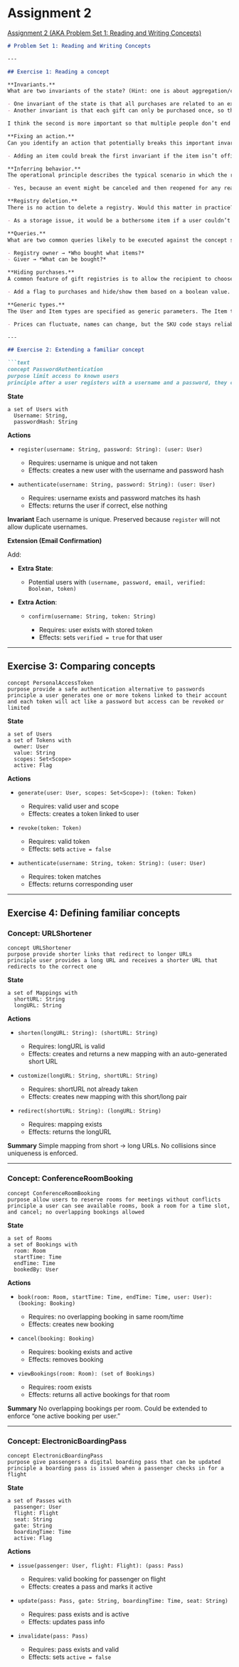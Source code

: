 # Assignment 2
[Assignment 2 (AKA Problem Set 1: Reading and Writing Concepts)](https://docs.google.com/document/d/e/2PACX-1vQKlq_e2QjrgSwl__TCxR8pp_3d1aUuvxnXqoYv2DsY7bPit33QEyH0NaeakanPV-3ILtYo2j8raChS/pub)





````markdown
# Problem Set 1: Reading and Writing Concepts

---

## Exercise 1: Reading a concept

**Invariants.**  
What are two invariants of the state? (Hint: one is about aggregation/counts of items, and one relates requests and purchases). Say which one is more important and why; identify the action whose design is most affected by it, and say how it preserves it.

- One invariant of the state is that all purchases are related to an existing request in the registry for their items.  
- Another invariant is that each gift can only be purchased once, so the number of purchases ≤ the number of requests in the registry.  

I think the second is more important so that multiple people don’t end up purchasing the same gift. The `purchase` action is most affected by this design, and keeping track of requests and purchases ensures the invariant stays true.

**Fixing an action.**  
Can you identify an action that potentially breaks this important invariant, and say how this might happen? How might this problem be fixed?

- Adding an item could break the first invariant if the item isn’t officially added when a user wants to make that purchase.

**Inferring behavior.**  
The operational principle describes the typical scenario in which the registry is opened and eventually closed. But a concept specification often allows other scenarios. By reading the specs of the concept actions, say whether a registry can be opened and closed repeatedly. What is a reason to allow this?

- Yes, because an event might be canceled and then reopened for any reason for the user.  

**Registry deletion.**  
There is no action to delete a registry. Would this matter in practice?

- As a storage issue, it would be a bothersome item if a user couldn’t delete the registry, but in practice, no system issue would occur.  

**Queries.**  
What are two common queries likely to be executed against the concept state? (Hint: one is executed by a registry owner, and one by a giver of a gift.)

- Registry owner → *Who bought what items?*  
- Giver → *What can be bought?*  

**Hiding purchases.**  
A common feature of gift registries is to allow the recipient to choose not to see purchases so that an element of surprise is retained. How would you augment the concept specification to support this?

- Add a flag to purchases and hide/show them based on a boolean value.  

**Generic types.**  
The User and Item types are specified as generic parameters. The Item type might be populated by SKU codes, for example. Explain why this is preferable to representing items with their names, descriptions, prices, etc.

- Prices can fluctuate, names can change, but the SKU code stays reliable and avoids ambiguity (e.g., “flour, 24oz” vs. the SKU for that exact item).

---

## Exercise 2: Extending a familiar concept

```text
concept PasswordAuthentication
purpose limit access to known users
principle after a user registers with a username and a password, they can authenticate with that same username and password and be treated each time as the same user
````

**State**

```
a set of Users with 
  Username: String,
  passwordHash: String
```

**Actions**

* `register(username: String, password: String): (user: User)`

  * Requires: username is unique and not taken
  * Effects: creates a new user with the username and password hash

* `authenticate(username: String, password: String): (user: User)`

  * Requires: username exists and password matches its hash
  * Effects: returns the user if correct, else nothing

**Invariant**
Each username is unique. Preserved because `register` will not allow duplicate usernames.

**Extension (Email Confirmation)**

Add:

* **Extra State**:

  * Potential users with `(username, password, email, verified: Boolean, token)`
* **Extra Action**:

  * `confirm(username: String, token: String)`

    * Requires: user exists with stored token
    * Effects: sets `verified = true` for that user

---

## Exercise 3: Comparing concepts

```text
concept PersonalAccessToken
purpose provide a safe authentication alternative to passwords
principle a user generates one or more tokens linked to their account and each token will act like a password but access can be revoked or limited
```

**State**

```
a set of Users
a set of Tokens with
  owner: User
  value: String
  scopes: Set<Scope>
  active: Flag
```

**Actions**

* `generate(user: User, scopes: Set<Scope>): (token: Token)`

  * Requires: valid user and scope
  * Effects: creates a token linked to user

* `revoke(token: Token)`

  * Requires: valid token
  * Effects: sets `active = false`

* `authenticate(username: String, token: String): (user: User)`

  * Requires: token matches
  * Effects: returns corresponding user

---

## Exercise 4: Defining familiar concepts

### Concept: URLShortener

```text
concept URLShortener
purpose provide shorter links that redirect to longer URLs
principle user provides a long URL and receives a shorter URL that redirects to the correct one
```

**State**

```
a set of Mappings with
  shortURL: String
  longURL: String
```

**Actions**

* `shorten(longURL: String): (shortURL: String)`

  * Requires: longURL is valid
  * Effects: creates and returns a new mapping with an auto-generated short URL

* `customize(longURL: String, shortURL: String)`

  * Requires: shortURL not already taken
  * Effects: creates new mapping with this short/long pair

* `redirect(shortURL: String): (longURL: String)`

  * Requires: mapping exists
  * Effects: returns the longURL

**Summary**
Simple mapping from short → long URLs. No collisions since uniqueness is enforced.

---

### Concept: ConferenceRoomBooking

```text
concept ConferenceRoomBooking
purpose allow users to reserve rooms for meetings without conflicts
principle a user can see available rooms, book a room for a time slot, and cancel; no overlapping bookings allowed
```

**State**

```
a set of Rooms
a set of Bookings with
  room: Room
  startTime: Time
  endTime: Time
  bookedBy: User
```

**Actions**

* `book(room: Room, startTime: Time, endTime: Time, user: User): (booking: Booking)`

  * Requires: no overlapping booking in same room/time
  * Effects: creates new booking

* `cancel(booking: Booking)`

  * Requires: booking exists and active
  * Effects: removes booking

* `viewBookings(room: Room): (set of Bookings)`

  * Requires: room exists
  * Effects: returns all active bookings for that room

**Summary**
No overlapping bookings per room. Could be extended to enforce “one active booking per user.”

---

### Concept: ElectronicBoardingPass

```text
concept ElectronicBoardingPass
purpose give passengers a digital boarding pass that can be updated
principle a boarding pass is issued when a passenger checks in for a flight
```

**State**

```
a set of Passes with
  passenger: User
  flight: Flight
  seat: String
  gate: String
  boardingTime: Time
  active: Flag
```

**Actions**

* `issue(passenger: User, flight: Flight): (pass: Pass)`

  * Requires: valid booking for passenger on flight
  * Effects: creates a pass and marks it active

* `update(pass: Pass, gate: String, boardingTime: Time, seat: String)`

  * Requires: pass exists and is active
  * Effects: updates pass info

* `invalidate(pass: Pass)`

  * Requires: pass exists and valid
  * Effects: sets `active = false`

